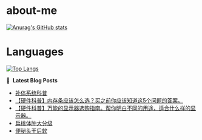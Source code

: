 # about-me
[![Anurag's GitHub stats](https://github-readme-stats.vercel.app/api?username=whitewatercn)](https://github.com/anuraghazra/github-readme-stats)

# Languages
[![Top Langs](https://github-readme-stats.vercel.app/api/top-langs/?username=whitewatercn)](https://github.com/anuraghazra/github-readme-stats)

📕 &nbsp;**Latest Blog Posts**
<!-- BLOG-POST-LIST:START -->
- [补体系统科普](https://forum.beginner.center/t/topic/1399/1)
- [【硬件科普】内存条应该怎么选？买之前你应该知道这5个问题的答案。](https://forum.beginner.center/t/topic/1398/1)
- [【硬件科普】万能的显示器选购指南。帮你明白不同的用途，适合什么样的显示器。](https://forum.beginner.center/t/topic/1397/1)
- [扁桃体肿大分级](https://forum.beginner.center/t/topic/1395/1)
- [便秘头干后软](https://forum.beginner.center/t/topic/1394/1)
<!-- BLOG-POST-LIST:END -->

